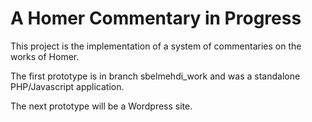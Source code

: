 A Homer Commentary in Progress
==============================

This project is the implementation of a system of commentaries
on the works of Homer.

The first prototype is in branch sbelmehdi_work and was a
standalone PHP/Javascript application.

The next prototype will be a Wordpress site.
